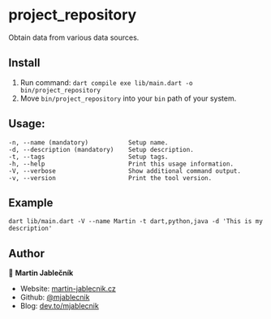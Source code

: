 # project_repository
Obtain data from various data sources.


## Install
1) Run command: `dart compile exe lib/main.dart -o bin/project_repository`
2) Move `bin/project_repository` into your `bin` path of your system.


## Usage:
```
-n, --name (mandatory)           Setup name.
-d, --description (mandatory)    Setup description.
-t, --tags                       Setup tags.
-h, --help                       Print this usage information.
-V, --verbose                    Show additional command output.
-v, --version                    Print the tool version.
```


## Example
```
dart lib/main.dart -V --name Martin -t dart,python,java -d 'This is my description'
```


## Author

👤 **Martin Jablečník**

* Website: [martin-jablecnik.cz](https://www.martin-jablecnik.cz)
* Github: [@mjablecnik](https://github.com/mjablecnik)
* Blog: [dev.to/mjablecnik](https://dev.to/mjablecnik)
